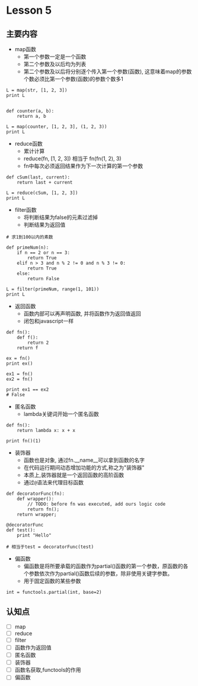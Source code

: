 # Lesson 5

## 主要内容

- map函数
    - 第一个参数一定是一个函数
    - 第二个参数及以后均为列表
    - 第二个参数及以后将分别逐个传入第一个参数(函数), 这意味着map的参数个数必须比第一个参数(函数)的参数个数多1

```
L = map(str, [1, 2, 3])
print L


def counter(a, b):
    return a, b

L = map(counter, [1, 2, 3], (1, 2, 3))
print L
```

- reduce函数
    - 累计计算
    - reduce(fn, [1, 2, 3]) 相当于 fn(fn(1, 2), 3)
    - fn中每次必须返回结果作为下一次计算的第一个参数

```
def cSum(last, current):
    return last + current

L = reduce(cSum, [1, 2, 3])
print L
```

- filter函数
    - 将判断结果为false的元素过滤掉
    - 判断结果为返回值

```
# 求1到100以内的素数

def primeNum(n):
    if n == 2 or n == 3:
        return True
    elif n > 3 and n % 2 != 0 and n % 3 != 0:
        return True
    else:
        return False

L = filter(primeNum, range(1, 101))
print L
```

- 返回函数
    - 函数内部可以再声明函数, 并将函数作为返回值返回
    - 闭包和javascript一样

```
def fn():
    def f():
        return 2
    return f

ex = fn()
print ex()

ex1 = fn()
ex2 = fn()

print ex1 == ex2
# False
```

- 匿名函数
    - lambda关键词开始一个匿名函数

```
def fn():
    return lambda x: x + x

print fn()(1)
```

- 装饰器
    - 函数也是对象, 通过fn.__name__可以拿到函数的名字
    - 在代码运行期间动态增加功能的方式,称之为"装饰器"
    - 本质上,装饰器就是一个返回函数的高阶函数
    - 通过`@`语法来代理目标函数

```
def decoratorFunc(fn):
    def wrapper():
        // TODO: before fn was executed, add ours logic code
        return fn();
    return wrapper;

@decoratorFunc
def test():
    print "Hello"

# 相当于test = decoratorFunc(test)
```

- 偏函数
    - 偏函数是将所要承载的函数作为partial()函数的第一个参数，原函数的各个参数依次作为partial()函数后续的参数，除非使用关键字参数。
    - 用于固定函数的某些参数

```
int = functools.partial(int, base=2)
```

## 认知点

- [ ] map
- [ ] reduce
- [ ] filter
- [ ] 函数作为返回值
- [ ] 匿名函数
- [ ] 装饰器
- [ ] 函数名获取,functools的作用
- [ ] 偏函数
